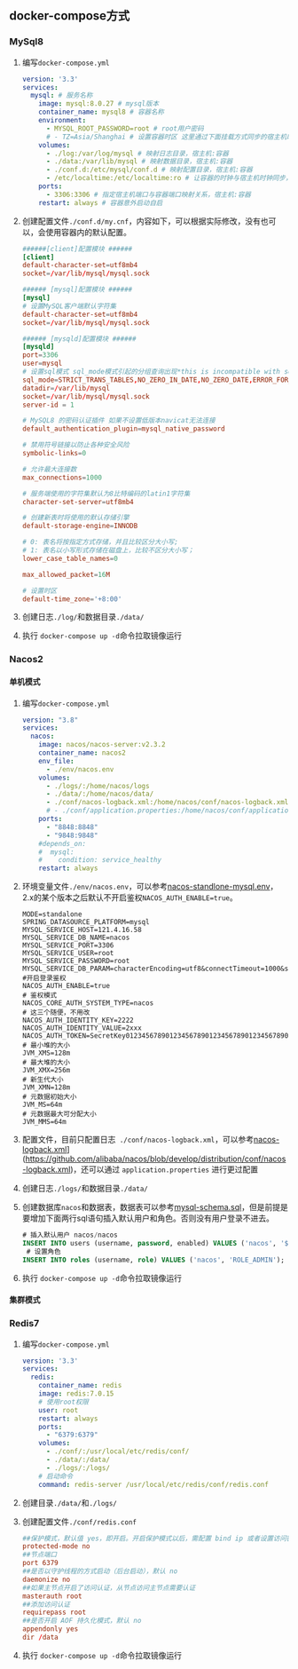 

## docker-compose方式

### MySql8

1. 编写`docker-compose.yml`

   ```yaml
   version: '3.3'
   services:
     mysql: # 服务名称
       image: mysql:8.0.27 # mysql版本
       container_name: mysql8 # 容器名称
       environment:
         - MYSQL_ROOT_PASSWORD=root # root用户密码
         # - TZ=Asia/Shanghai # 设置容器时区 这里通过下面挂载方式同步的宿主机时区和时间了,这里忽略
       volumes:
         - ./log:/var/log/mysql # 映射日志目录，宿主机:容器
         - ./data:/var/lib/mysql # 映射数据目录，宿主机:容器
         - ./conf.d:/etc/mysql/conf.d # 映射配置目录，宿主机:容器
         - /etc/localtime:/etc/localtime:ro # 让容器的时钟与宿主机时钟同步，避免时间的问题，ro是read only的意思，就是只读。
       ports:
         - 3306:3306 # 指定宿主机端口与容器端口映射关系，宿主机:容器
       restart: always # 容器意外启动自启
   ```

2. 创建配置文件`./conf.d/my.cnf`，内容如下，可以根据实际修改，没有也可以，会使用容器内的默认配置。

   ```cnf
   ######[client]配置模块 ######
   [client]
   default-character-set=utf8mb4
   socket=/var/lib/mysql/mysql.sock
   
   ###### [mysql]配置模块 ######
   [mysql]
   # 设置MySQL客户端默认字符集
   default-character-set=utf8mb4
   socket=/var/lib/mysql/mysql.sock
   
   ###### [mysqld]配置模块 ######
   [mysqld]
   port=3306
   user=mysql
   # 设置sql模式 sql_mode模式引起的分组查询出现*this is incompatible with sql_mode=only_full_group_by，这里最好剔除ONLY_FULL_GROUP_BY
   sql_mode=STRICT_TRANS_TABLES,NO_ZERO_IN_DATE,NO_ZERO_DATE,ERROR_FOR_DIVISION_BY_ZERO,NO_ENGINE_SUBSTITUTION
   datadir=/var/lib/mysql
   socket=/var/lib/mysql/mysql.sock
   server-id = 1
   
   # MySQL8 的密码认证插件 如果不设置低版本navicat无法连接
   default_authentication_plugin=mysql_native_password
   
   # 禁用符号链接以防止各种安全风险
   symbolic-links=0
   
   # 允许最大连接数
   max_connections=1000
   
   # 服务端使用的字符集默认为8比特编码的latin1字符集
   character-set-server=utf8mb4
   
   # 创建新表时将使用的默认存储引擎
   default-storage-engine=INNODB
   
   # 0: 表名将按指定方式存储，并且比较区分大小写;
   # 1: 表名以小写形式存储在磁盘上，比较不区分大小写；
   lower_case_table_names=0
   
   max_allowed_packet=16M 
   
   # 设置时区
   default-time_zone='+8:00'
   ```

3. 创建日志`./log/`和数据目录`./data/`

4. 执行 `docker-compose up -d`命令拉取镜像运行

### Nacos2

#### 单机模式

1. 编写`docker-compose.yml`

   ```yaml
   version: "3.8"
   services:
     nacos:
       image: nacos/nacos-server:v2.3.2
       container_name: nacos2
       env_file:
         - ./env/nacos.env
       volumes:
         - ./logs/:/home/nacos/logs
         - ./data/:/home/nacos/data/
         - ./conf/nacos-logback.xml:/home/nacos/conf/nacos-logback.xml
         # - ./conf/application.properties:/home/nacos/conf/application.properties
       ports:
         - "8848:8848"
         - "9848:9848"
       #depends_on:
       #  mysql:
       #    condition: service_healthy
       restart: always
   ```

2. 环境变量文件`./env/nacos.env`，可以参考[nacos-standlone-mysql.env](https://github.com/nacos-group/nacos-docker/blob/master/env/nacos-standlone-mysql.env)，2.x的某个版本之后默认不开启鉴权`NACOS_AUTH_ENABLE=true`。

   ```env
   MODE=standalone
   SPRING_DATASOURCE_PLATFORM=mysql
   MYSQL_SERVICE_HOST=121.4.16.58
   MYSQL_SERVICE_DB_NAME=nacos
   MYSQL_SERVICE_PORT=3306
   MYSQL_SERVICE_USER=root
   MYSQL_SERVICE_PASSWORD=root
   MYSQL_SERVICE_DB_PARAM=characterEncoding=utf8&connectTimeout=1000&socketTimeout=3000&autoReconnect=true&useUnicode=true&useSSL=false&serverTimezone=Asia/Shanghai&allowPublicKeyRetrieval=true
   #开启登录鉴权
   NACOS_AUTH_ENABLE=true
   # 鉴权模式
   NACOS_CORE_AUTH_SYSTEM_TYPE=nacos
   # 这三个随便，不用改
   NACOS_AUTH_IDENTITY_KEY=2222
   NACOS_AUTH_IDENTITY_VALUE=2xxx
   NACOS_AUTH_TOKEN=SecretKey012345678901234567890123456789012345678901234567890123456789
   # 最小堆的大小
   JVM_XMS=128m
   # 最大堆的大小
   JVM_XMX=256m
   # 新生代大小
   JVM_XMN=128m
   # 元数据初始大小
   JVM_MS=64m
   # 元数据最大可分配大小
   JVM_MMS=64m
   ```

   

3. 配置文件，目前只配置日志` ./conf/nacos-logback.xml`，可以参考[nacos-logback.xml](github.com)](https://github.com/alibaba/nacos/blob/develop/distribution/conf/nacos-logback.xml)，还可以通过 `application.properties` 进行更过配置

4. 创建日志`./logs/`和数据目录`./data/`

5. 创建数据库`nacos`和数据表，数据表可以参考[mysql-schema.sql](https://github.com/alibaba/nacos/blob/develop/distribution/conf/mysql-schema.sql)，但是前提是要增加下面两行sql语句插入默认用户和角色。否则没有用户登录不进去。

   ```sql
   # 插入默认用户 nacos/nacos
   INSERT INTO users (username, password, enabled) VALUES ('nacos', '$2a$10$EuWPZHzz32dJN7jexM34MOeYirDdFAZm2kuWj7VEOJhhZkDrxfvUu', TRUE);
    # 设置角色
   INSERT INTO roles (username, role) VALUES ('nacos', 'ROLE_ADMIN');
   ```

6. 执行 `docker-compose up -d`命令拉取镜像运行

#### 集群模式

### Redis7

1. 编写`docker-compose.yml`

   ```yaml
   version: '3.3'
   services:
     redis:
       container_name: redis
       image: redis:7.0.15
       # 使用root权限
       user: root
       restart: always
       ports:
         - "6379:6379"
       volumes:
         - ./conf/:/usr/local/etc/redis/conf/
         - ./data/:/data/
         - ./logs/:/logs/
       # 启动命令
       command: redis-server /usr/local/etc/redis/conf/redis.conf
   ```

2. 创建目录`./data/`和`./logs/`

3. 创建配置文件`./conf/redis.conf`

   ```conf
   ##保护模式，默认值 yes，即开启。开启保护模式以后，需配置 bind ip 或者设置访问密码；关闭保护模式，外部网络可以直接访问
   protected-mode no
   ##节点端口
   port 6379
   ##是否以守护线程的方式启动（后台启动），默认 no
   daemonize no 
   ##如果主节点开启了访问认证，从节点访问主节点需要认证
   masterauth root
   ##添加访问认证
   requirepass root
   ##是否开启 AOF 持久化模式，默认 no
   appendonly yes
   dir /data
   ```

4. 执行 `docker-compose up -d`命令拉取镜像运行

